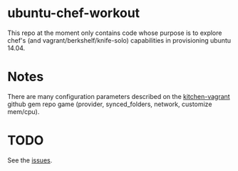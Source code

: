ubuntu-chef-workout
===================

This repo at the moment only contains code whose purpose is to explore chef's
(and vagrant/berkshelf/knife-solo) capabilities in provisioning ubuntu 14.04.

Notes
=====

There are many configuration parameters described on the [kitchen-vagrant][1]
github gem repo game (provider, synced_folders, network, customize mem/cpu).

TODO
====

See the [issues][3].

[1]: https://github.com/test-kitchen/kitchen-vagrant
[2]: https://github.com/fnichol/chef-rvm
[3]: https://github.com/grota/ubuntu-chef-workout/issues
